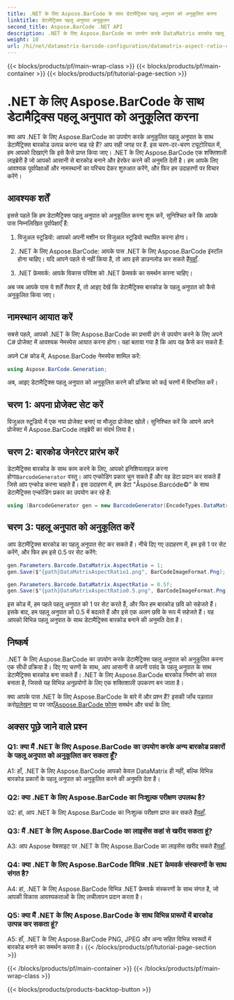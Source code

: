 ```yaml
---
title: .NET के लिए Aspose.BarCode के साथ डेटामैट्रिक्स पहलू अनुपात को अनुकूलित करना
linktitle: डेटामैट्रिक्स पहलू अनुपात अनुकूलन
second_title: Aspose.BarCode .NET API
description: .NET के लिए Aspose.BarCode का उपयोग करके DataMatrix बारकोड पहलू अनुपात को अनुकूलित करना सीखें। बारकोड जनरेशन के लिए चरण-दर-चरण मार्गदर्शिका।
weight: 10
url: /hi/net/datamatrix-barcode-configuration/datamatrix-aspect-ratio-customization/
---
```


{{< blocks/products/pf/main-wrap-class >}}
{{< blocks/products/pf/main-container >}}
{{< blocks/products/pf/tutorial-page-section >}}

# .NET के लिए Aspose.BarCode के साथ डेटामैट्रिक्स पहलू अनुपात को अनुकूलित करना

क्या आप .NET के लिए Aspose.BarCode का उपयोग करके अनुकूलित पहलू अनुपात के साथ डेटामैट्रिक्स बारकोड उत्पन्न करना चाह रहे हैं? आप सही जगह पर हैं. इस चरण-दर-चरण ट्यूटोरियल में, हम आपको दिखाएंगे कि इसे कैसे प्राप्त किया जाए। .NET के लिए Aspose.BarCode एक शक्तिशाली लाइब्रेरी है जो आपको आसानी से बारकोड बनाने और हेरफेर करने की अनुमति देती है। हम आपके लिए आवश्यक पूर्वापेक्षाओं और नामस्थानों का परिचय देकर शुरुआत करेंगे, और फिर हम उदाहरणों पर विचार करेंगे।

## आवश्यक शर्तें

इससे पहले कि हम डेटामैट्रिक्स पहलू अनुपात को अनुकूलित करना शुरू करें, सुनिश्चित करें कि आपके पास निम्नलिखित पूर्वापेक्षाएँ हैं:

1. विजुअल स्टूडियो: आपको अपनी मशीन पर विजुअल स्टूडियो स्थापित करना होगा।

2.  .NET के लिए Aspose.BarCode: आपके पास .NET के लिए Aspose.BarCode इंस्टॉल होना चाहिए। यदि आपने पहले से नहीं किया है, तो आप इसे डाउनलोड कर सकते हैं[यहाँ](https://releases.aspose.com/barcode/net/).

3. .NET फ्रेमवर्क: आपके विकास परिवेश को .NET फ्रेमवर्क का समर्थन करना चाहिए।

अब जब आपके पास ये शर्तें तैयार हैं, तो आइए देखें कि डेटामैट्रिक्स बारकोड के पहलू अनुपात को कैसे अनुकूलित किया जाए।

## नामस्थान आयात करें

सबसे पहले, आपको .NET के लिए Aspose.BarCode का प्रभावी ढंग से उपयोग करने के लिए अपने C# प्रोजेक्ट में आवश्यक नेमस्पेस आयात करना होगा। यहां बताया गया है कि आप यह कैसे कर सकते हैं:

अपने C# कोड में, Aspose.BarCode नेमस्पेस शामिल करें:

```csharp
using Aspose.BarCode.Generation;
```

अब, आइए डेटामैट्रिक्स पहलू अनुपात को अनुकूलित करने की प्रक्रिया को कई चरणों में विभाजित करें।

## चरण 1: अपना प्रोजेक्ट सेट करें

विजुअल स्टूडियो में एक नया प्रोजेक्ट बनाएं या मौजूदा प्रोजेक्ट खोलें। सुनिश्चित करें कि आपने अपने प्रोजेक्ट में Aspose.BarCode लाइब्रेरी का संदर्भ लिया है।

## चरण 2: बारकोड जेनरेटर प्रारंभ करें

 डेटामैट्रिक्स बारकोड के साथ काम करने के लिए, आपको इनिशियलाइज़ करना होगा`BarcodeGenerator` वस्तु। आप एन्कोडिंग प्रकार चुन सकते हैं और वह डेटा प्रदान कर सकते हैं जिसे आप एन्कोड करना चाहते हैं। इस उदाहरण में, हम डेटा "Åspóse.Barcóde©" के साथ डेटामैट्रिक्स एन्कोडिंग प्रकार का उपयोग कर रहे हैं:

```csharp
using (BarcodeGenerator gen = new BarcodeGenerator(EncodeTypes.DataMatrix, "Åspóse.Barcóde©"))
```

## चरण 3: पहलू अनुपात को अनुकूलित करें

आप डेटामैट्रिक्स बारकोड का पहलू अनुपात सेट कर सकते हैं। नीचे दिए गए उदाहरण में, हम इसे 1 पर सेट करेंगे, और फिर हम इसे 0.5 पर सेट करेंगे:

```csharp
gen.Parameters.Barcode.DataMatrix.AspectRatio = 1;
gen.Save($"{path}DataMatrixAspectRatio1.png", BarCodeImageFormat.Png);

gen.Parameters.Barcode.DataMatrix.AspectRatio = 0.5f;
gen.Save($"{path}DataMatrixAspectRatio0.5.png", BarCodeImageFormat.Png);
```

इस कोड में, हम पहले पहलू अनुपात को 1 पर सेट करते हैं, और फिर हम बारकोड छवि को सहेजते हैं। इसके बाद, हम पहलू अनुपात को 0.5 में बदलते हैं और इसे एक अलग छवि के रूप में सहेजते हैं। यह आपको विभिन्न पहलू अनुपात के साथ डेटामैट्रिक्स बारकोड बनाने की अनुमति देता है।

## निष्कर्ष

.NET के लिए Aspose.BarCode का उपयोग करके डेटामैट्रिक्स पहलू अनुपात को अनुकूलित करना एक सीधी प्रक्रिया है। दिए गए चरणों के साथ, आप आसानी से अपनी पसंद के पहलू अनुपात के साथ डेटामैट्रिक्स बारकोड बना सकते हैं। .NET के लिए Aspose.BarCode बारकोड निर्माण को सरल बनाता है, जिससे यह विभिन्न अनुप्रयोगों के लिए एक शक्तिशाली उपकरण बन जाता है।

 क्या आपके पास .NET के लिए Aspose.BarCode के बारे में और प्रश्न हैं? इसकी जाँच पड़ताल करो[प्रलेखन](https://reference.aspose.com/barcode/net/) या पर जाएँ[Aspose.BarCode फोरम](https://forum.aspose.com/c/barcode/13) समर्थन और चर्चा के लिए.

## अक्सर पूछे जाने वाले प्रश्न

### Q1: क्या मैं .NET के लिए Aspose.BarCode का उपयोग करके अन्य बारकोड प्रकारों के पहलू अनुपात को अनुकूलित कर सकता हूँ?

A1: हाँ, .NET के लिए Aspose.BarCode आपको केवल DataMatrix ही नहीं, बल्कि विभिन्न बारकोड प्रकारों के पहलू अनुपात को अनुकूलित करने की अनुमति देता है।

### Q2: क्या .NET के लिए Aspose.BarCode का निःशुल्क परीक्षण उपलब्ध है?

 उ2: हां, आप .NET के लिए Aspose.BarCode का निःशुल्क परीक्षण प्राप्त कर सकते हैं[यहाँ](https://releases.aspose.com/).

### Q3: मैं .NET के लिए Aspose.BarCode का लाइसेंस कहां से खरीद सकता हूं?

 A3: आप Aspose वेबसाइट पर .NET के लिए Aspose.BarCode का लाइसेंस खरीद सकते हैं[यहाँ](https://purchase.aspose.com/buy).

### Q4: क्या .NET के लिए Aspose.BarCode विभिन्न .NET फ्रेमवर्क संस्करणों के साथ संगत है?

A4: हां, .NET के लिए Aspose.BarCode विभिन्न .NET फ्रेमवर्क संस्करणों के साथ संगत है, जो आपकी विकास आवश्यकताओं के लिए लचीलापन प्रदान करता है।

### Q5: क्या मैं .NET के लिए Aspose.BarCode के साथ विभिन्न प्रारूपों में बारकोड उत्पन्न कर सकता हूं?

A5: हाँ, .NET के लिए Aspose.BarCode PNG, JPEG और अन्य सहित विभिन्न स्वरूपों में बारकोड बनाने का समर्थन करता है।
{{< /blocks/products/pf/tutorial-page-section >}}

{{< /blocks/products/pf/main-container >}}
{{< /blocks/products/pf/main-wrap-class >}}

{{< blocks/products/products-backtop-button >}}
